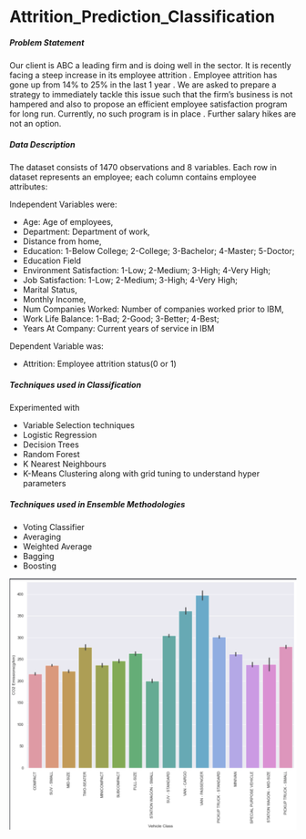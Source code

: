 # Attrition_Prediction_Classification

##### **Problem Statement**
Our client is ABC a leading firm and is doing well in the sector. It is recently facing a steep increase in its employee attrition . Employee attrition has gone up from 14% to 25% in the last 1 year . We are asked to prepare a strategy to immediately tackle this issue such that the firm’s business is not hampered and also to propose an efficient employee satisfaction program for long run. Currently, no such program is in place . Further salary hikes are not an option.

##### **Data Description**
The dataset consists of 1470 observations and 8 variables. Each row in dataset represents an employee; each column contains employee attributes:

Independent Variables were:

- Age: Age of employees,
- Department: Department of work,
- Distance from home,
- Education: 1-Below College; 2-College; 3-Bachelor; 4-Master; 5-Doctor;
- Education Field
- Environment Satisfaction: 1-Low; 2-Medium; 3-High; 4-Very High;
- Job Satisfaction: 1-Low; 2-Medium; 3-High; 4-Very High;
- Marital Status,
- Monthly Income,
- Num Companies Worked: Number of companies worked prior to IBM,
- Work Life Balance: 1-Bad; 2-Good; 3-Better; 4-Best;
- Years At Company: Current years of service in IBM

Dependent Variable was:
- Attrition: Employee attrition status(0 or 1)

##### **Techniques used in Classification**
Experimented with 
- Variable Selection techniques
- Logistic Regression
- Decision Trees
- Random Forest
- K Nearest Neighbours
- K-Means Clustering 
along with grid tuning to understand hyper parameters

##### **Techniques used in Ensemble Methodologies**
- Voting Classifier
- Averaging
- Weighted Average
- Bagging
- Boosting

![alt text](https://github.com/Kensaroven/CO2_Emission_Prediciton/blob/main/Screenshot%202023-03-26%20at%203.58.13%20PM.png?raw=true)
